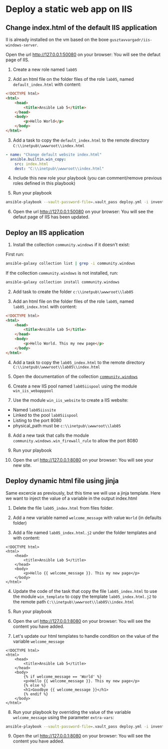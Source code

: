 # Deploy a static web app on IIS

## Change index.html of the default IIS application

II is already installed on the vm based on the boxe `gusztavvargadr/iis-windows-server`.

Open the url http://127.0.0.1:50080 on your browser: You will see the defaut page of IIS.

1) Create a new role named `lab05`

2) Add an html file on the folder files of the role `lab05`, named `default_index.html` with content:

```html
<!DOCTYPE html>
<html>
    <head>
        <title>Ansible Lab 5</title>
    </head>
    <body>
        <p>Hello World</p>
    </body>
</html>
```

3) Add a task to copy the `default_index.html` to the remote directory `C:\\inetpub\\wwwroot\\index.html`

```yml
- name: "Change default website index.html"
  ansible.builtin.win_copy:
    src: index.html
    dest: "C:\\inetpub\\wwwroot\\index.html"
```

4) Include this new role your playbook (you can comment/remove previous roles defined in this playbook)

5) Run your playbook

```bash
ansible-playbook --vault-password-file=.vault_pass deploy.yml -i inventories/dev -vvv
```

6) Open the url http://127.0.0.1:50080 on your browser: You will see the defaut page of IIS has been updated.

## Deploy an IIS application

1) Install the collection `community.windows` if it doesn't exist:

First run:

```bash
ansible-galaxy collection list | grep -i community.windows
```

If the collection `community.windows` is not installed, run:

```bash
ansible-galaxy collection install community.windows
```

2) Add task to create the folder `c:\\inetpub\\wwwroot\\lab05`

3) Add an html file on the folder files of the role `lab05`, named `lab05_index.html` with content:

```html
<!DOCTYPE html>
<html>
    <head>
        <title>Ansible Lab 5</title>
    </head>
    <body>
        <p>Hello World. This my new page</p>
    </body>
</html>
```

4) Add a task to copy the `lab05_index.html` to the remote directory `C:\\inetpub\\wwwroot\\lab05\\index.html`

5) Open the documentation of the collection [`community.windows`](https://docs.ansible.com/ansible/latest/collections/community/windows)

6) Create a new IIS pool named `lab05iispool` using the module `win_iis_webapppool`

7) Use the module `win_iis_website` to create a IIS website:

- Named `lab05iissite`
- Linked to the pool `lab05iispool`
- Listing to the port 8080
- physical_path must be `c:\\inetpub\\wwwroot\\lab05`

8) Add a new task that calls the module `community.windows.win_firewall_rule` to allow the port 8080

9) Run your playbook

10) Open the url http://127.0.0.1:8080 on your browser: You will see your new site.

## Deploy dynamic html file using jinja

Same excercie as previously, but this time we will use a jinja template. Here we want to inject the value of a variable in the output index.html

1) Delete the file `lab05_index.html` from files folder.

2) Add a new variable named `welcome_message` with value `World` (in defaults folder)

3) Add a file named `lab05_index.html.j2` under the folder templates and with content:

```jinja
<!DOCTYPE html>
<html>
    <head>
        <title>Ansible Lab 5</title>
    </head>
    <body>
        <p>Hello {{ welcome_message }}. This my new page</p>
    </body>
</html>
```

4) Update the code of the task that copy the file `lab05_index.html` to use the module `win_template` to copy the template `lab05_index.html.j2` to the remote path `C:\\inetpub\\wwwroot\\lab05\\index.html`

5) Run your playbook

6) Open the url http://127.0.0.1:8080 on your browser: You will see the content you have added.

7) Let's update our html templates to handle condition on the value of the variable `welcome_message`

```jinja
<!DOCTYPE html>
<html>
    <head>
        <title>Ansible Lab 5</title>
    </head>
    <body>
        {% if welcome_message == 'World' %}
        <p>Hello {{ welcome_message }}. This my new page</p>
        {% else %}
        <h1>Goodbye {{ welcome_message }}</h1>
        {% endif %}
    </body>
</html>
```

8) Run your playbook by overriding the value of the variable `welcome_message` using the parameter `extra-vars`:

```bash
ansible-playbook --vault-password-file=.vault_pass deploy.yml -i inventories/dev --extra-vars "welcome_message=Windows" -vvv
```

9) Open the url http://127.0.0.1:8080 on your browser: You will see the content you have added.
